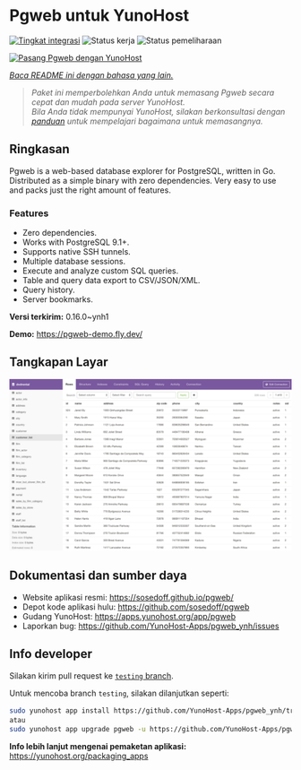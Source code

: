 <!--
N.B.: README ini dibuat secara otomatis oleh <https://github.com/YunoHost/apps/tree/master/tools/readme_generator>
Ini TIDAK boleh diedit dengan tangan.
-->

# Pgweb untuk YunoHost

[![Tingkat integrasi](https://dash.yunohost.org/integration/pgweb.svg)](https://ci-apps.yunohost.org/ci/apps/pgweb/) ![Status kerja](https://ci-apps.yunohost.org/ci/badges/pgweb.status.svg) ![Status pemeliharaan](https://ci-apps.yunohost.org/ci/badges/pgweb.maintain.svg)

[![Pasang Pgweb dengan YunoHost](https://install-app.yunohost.org/install-with-yunohost.svg)](https://install-app.yunohost.org/?app=pgweb)

*[Baca README ini dengan bahasa yang lain.](./ALL_README.md)*

> *Paket ini memperbolehkan Anda untuk memasang Pgweb secara cepat dan mudah pada server YunoHost.*  
> *Bila Anda tidak mempunyai YunoHost, silakan berkonsultasi dengan [panduan](https://yunohost.org/install) untuk mempelajari bagaimana untuk memasangnya.*

## Ringkasan

Pgweb is a web-based database explorer for PostgreSQL, written in Go. Distributed as a simple binary with zero dependencies. Very easy to use and packs just the right amount of features.

### Features

- Zero dependencies.
- Works with PostgreSQL 9.1+.
- Supports native SSH tunnels.
- Multiple database sessions.
- Execute and analyze custom SQL queries.
- Table and query data export to CSV/JSON/XML.
- Query history.
- Server bookmarks.


**Versi terkirim:** 0.16.0~ynh1

**Demo:** <https://pgweb-demo.fly.dev/>

## Tangkapan Layar

![Tangkapan Layar pada Pgweb](./doc/screenshots/screenshot.png)

## Dokumentasi dan sumber daya

- Website aplikasi resmi: <https://sosedoff.github.io/pgweb/>
- Depot kode aplikasi hulu: <https://github.com/sosedoff/pgweb>
- Gudang YunoHost: <https://apps.yunohost.org/app/pgweb>
- Laporkan bug: <https://github.com/YunoHost-Apps/pgweb_ynh/issues>

## Info developer

Silakan kirim pull request ke [`testing` branch](https://github.com/YunoHost-Apps/pgweb_ynh/tree/testing).

Untuk mencoba branch `testing`, silakan dilanjutkan seperti:

```bash
sudo yunohost app install https://github.com/YunoHost-Apps/pgweb_ynh/tree/testing --debug
atau
sudo yunohost app upgrade pgweb -u https://github.com/YunoHost-Apps/pgweb_ynh/tree/testing --debug
```

**Info lebih lanjut mengenai pemaketan aplikasi:** <https://yunohost.org/packaging_apps>
